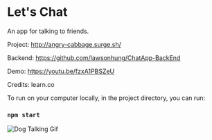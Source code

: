 # Let's Chat

An app for talking to friends.

Project: http://angry-cabbage.surge.sh/

Backend: https://github.com/lawsonhung/ChatApp-BackEnd

Demo: https://youtu.be/fzxA1PBSZeU

Credits: learn.co

To run on your computer locally, in the project directory, you can run:

### `npm start`

![Dog Talking Gif](https://media.giphy.com/media/dtBi0s3hndz7q/giphy.gif)
